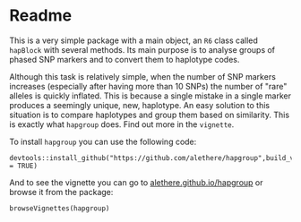 # Readme

This is a very simple package with a main object, an `R6` class called `hapBlock` with several methods. Its main purpose is to analyse groups of phased SNP markers and to convert them to haplotype codes.

Although this task is relatively simple, when the number of SNP markers increases (especially after having more than 10 SNPs) the number of "rare" alleles is quickly inflated. This is because a single mistake in a single marker produces a seemingly unique, new, haplotype. An easy solution to this situation is to compare haplotypes and group them based on similarity. This is exactly what `hapgroup` does. Find out more in the `vignette`.

To install `hapgroup` you can use the following code:

```{r}
devtools::install_github("https://github.com/alethere/hapgroup",build_vignettes = TRUE)
```

And to see the vignette you can go to [alethere.github.io/hapgroup](https://alethere.github.io/hapgroup/) or browse it from the package:

```{r}
browseVignettes(hapgroup)
```
